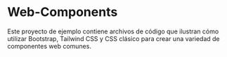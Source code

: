 # Web-Components
Este proyecto de ejemplo contiene archivos de código que ilustran cómo utilizar Bootstrap, Tailwind CSS y CSS clásico para crear una variedad de componentes web comunes.
